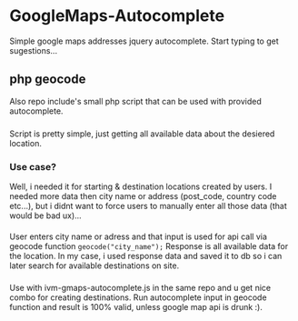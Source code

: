 # GoogleMaps-Autocomplete
Simple google maps addresses jquery autocomplete. Start typing to get sugestions...

## php geocode
Also repo include's small php script that can be used with provided autocomplete.
###
Script is pretty simple, just getting all available data about the desiered location.
### Use case?
Well, i needed it for starting & destination locations created by users. I needed more data then city name or address (post_code, country code etc...),
but i didnt want to force users to manually enter all those data (that would be bad ux)...
####
User enters city name or adress and that input is used for api call via geocode function `geocode("city_name");`
Response is all available data for the location.
In my case, i used response data and saved it to db so i can later search for available destinations on site.
###
Use with ivm-gmaps-autocomplete.js in the same repo and u get nice combo for creating destinations.
Run autocomplete input in geocode function and result is 100% valid, unless google map api is drunk :).
